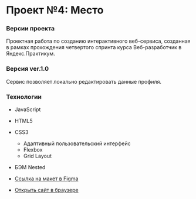 # Проект №4: Место

### Версии проекта
Проектная работа по созданию интерактивного веб-сервиса, созданная в рамках прохождения четвертого спринта курса Веб-разработчик в Яндекс.Практикум.

### **Версия ver.1.0**
Сервис позволяет локально редактировать данные профиля.

### **Технологии**
* JavaScript
 * HTML5
* CSS3
  * Адаптивный пользовательский интерфейс
  * Flexbox
  * Grid Layout
* БЭМ Nested



* [Ссылка на макет в Figma](https://www.figma.com/file/2cn9N9jSkmxD84oJik7xL7/JavaScript.-Sprint-4?node-id=0%3A1)
* [Открыть сайт в браузере](https://)


